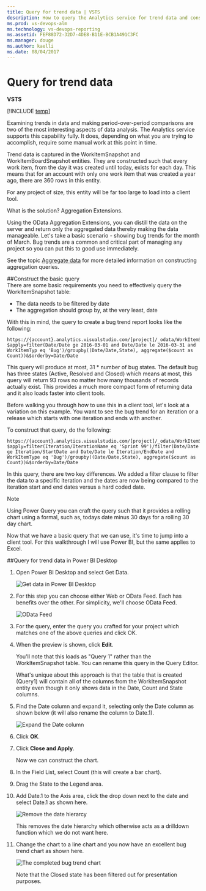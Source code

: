 ```yaml
---
title: Query for trend data | VSTS  
description: How to query the Analytics service for trend data and consume it in a client tool when working from Visual Studio Team Services (VSTS) 
ms.prod: vs-devops-alm
ms.technology: vs-devops-reporting
ms.assetid: FEF88D72-32D7-4DE8-B11E-BCB1A491C3FC
ms.manager: douge
ms.author: kaelli
ms.date: 08/04/2017
---
```


# Query for trend data

**VSTS**  

[!INCLUDE [temp](../_shared/analytics-preview.md)]

Examining trends in data and making period-over-period comparisons are two of the most interesting aspects of data analysis. The Analytics service supports this capability fully. It does, depending on what you are trying to accomplish, require some manual work at this point in time.

Trend data is captured in the WorkItemSnapshot and WorkItemBoardSnapshot entities. They are constructed such that every work item, from the day it was created until today, exists for each day. This means that for an account with only one work item that was created a year ago, there are 360 rows in this entity.  

For any project of size, this entity will be far too large to load into a client tool.  

What is the solution? Aggregation Extensions. 

Using the OData Aggregation Extensions, you can distill the data 
on the server and return only the aggregated data thereby making the data manageable. Let's
take a basic scenario - showing bug trends for the month of March. Bug trends are a common and critical part of managing any project so you can put this to good use immediately.

See the topic [Aggregate data](aggregated-data-analytics.md) for more detailed information on
constructing aggregation queries.

##Construct the basic query    
There are some basic requirements you need to effectively query the WorkItemSnapshot table:  
* The data needs to be filtered by date  
* The aggregation should group by, at the very least, date  

With this in mind, the query to create a bug trend report looks like the following: 

```
https://{account}.analytics.visualstudio.com/[project]/_odata/WorkItemSnapshot?$apply=filter(Date/Date ge 2016-03-01 and Date/Date le 2016-03-31 and WorkItemTyp eq 'Bug')/groupby((Date/Date,State), aggregate($count as Count))&$orderby=Date/Date
```

This query will produce at most, 31 * number of bug states. The default bug has three states 
(Active, Resolved and Closed) which means at most, this query will return 93 rows no matter 
how many thousands of records actually exist. This provides a much more compact form of returning data and it also loads faster into client tools.  

Before walking you through how to use this in a client tool, let's look at a variation on this example. You want to see the bug trend for an iteration or a release which starts with one iteration and ends with another.  

To construct that query, do the following:  

```
https://{account}.analytics.visualstudio.com/[project]/_odata/WorkItemSnapshot?$apply=filter(Iteration/IterationName eq 'Sprint 99')/filter(Date/Date ge Iteration/StartDate and Date/Date le Iteration/EndDate and WorkItemType eq 'Bug')/groupby((Date/Date,State), aggregate($count as Count))&$orderby=Date/Date
```

In this query, there are two key differences. We added a filter clause to filter the data to a specific iteration and the dates are now being compared to the iteration start and end dates versus a hard coded date.  

>[!NOTE]  
>Using Power Query you can craft the query such that it provides a rolling chart using a formal, such as, todays date minus 30 days for a rolling 30 day chart.

Now that we have a basic query that we can use, it's time to jump into a client tool. For this walkthrough I will use Power BI, but the same applies to Excel.  

##Query for trend data in Power BI Desktop

1. Open Power BI Desktop and select Get Data.   

	![Get data in Power BI Desktop](_img/pbi1.png)  

2. For this step you can choose either Web or OData Feed. Each has benefits over the other. For simplicity, we'll choose OData Feed.  

	![OData Feed](_img/pbi2.png)  

3. For the query, enter the query you crafted for your project which matches one of the above queries and click OK.  

4. When the preview is shown, click **Edit**.  

    You'll note that this loads as "Query 1" rather than the WorkItemSnapshot table. You can rename this query in the Query Editor.

    What's unique about this approach is that the table that is created (Query1) will contain all of the columns from the WorkItemSnapshot entity even though it only shows data in the Date, Count and State columns.  

5. Find the Date column and expand it, selecting only the Date column as shown below (it will also rename the column to Date.1).  

	![Expand the Date column](_img/pbi11.png)  

6. Click **OK**.  

7. Click **Close and Apply**.  

    Now we can construct the chart.

8. In the Field List, select Count (this will create a bar chart).

9. Drag the State to the Legend area.  

10. Add Date.1 to the Axis area, click the drop down next to the date and select Date.1 as shown here.  

	![Remove the date hierarcy](_img/pbi12.png)    

	This removes the date hierarchy which otherwise acts as a drilldown function which we do not want here.

11. Change the chart to a line chart and you now have an excellent bug trend chart as shown here. 

	![The completed bug trend chart](_img/pbi13.png)  

	Note that the Closed state has been filtered out for presentation purposes.